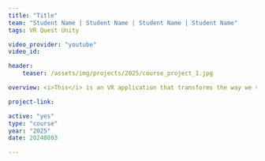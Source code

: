```yaml
---
title: "Title"
team: "Student Name | Student Name | Student Name | Student Name"
tags: VR Quest Unity

video_provider: "youtube"
video_id:

header:
    teaser: /assets/img/projects/2025/course_project_1.jpg

overview: <i>This</i> is an VR application that transforms the way we view our digital content. ..... ..... ..... ..... ..... ..... ..... ..... ..... ..... ..... ..... ..... ..... ..... ..... ..... ..... ..... ..... ..... ..... ..... ..... ..... ..... ..... ..... ..... ..... ..... ..... ..... ..... ..... ..... ..... ..... ..... ..... ..... ..... ..... ..... ..... ..... ..... ..... ..... ..... ..... ..... ..... ..... ..... ..... ..... ..... ..... ..... ..... ..... ..... ..... ..... ..... ..... ..... ..... ..... ..... ..... ..... ..... ..... ..... ..... ..... ..... ..... ..... ..... ..... ..... ..... ..... ..... ..... ..... ..... ..... ..... ..... ..... ..... ..... ..... ..... ..... ..... ..... ..... ..... ..... ..... ..... ..... ..... ..... ..... ..... .....

project-link:

active: "yes"
type: "course"
year: "2025"
date: 20240803

---
```


